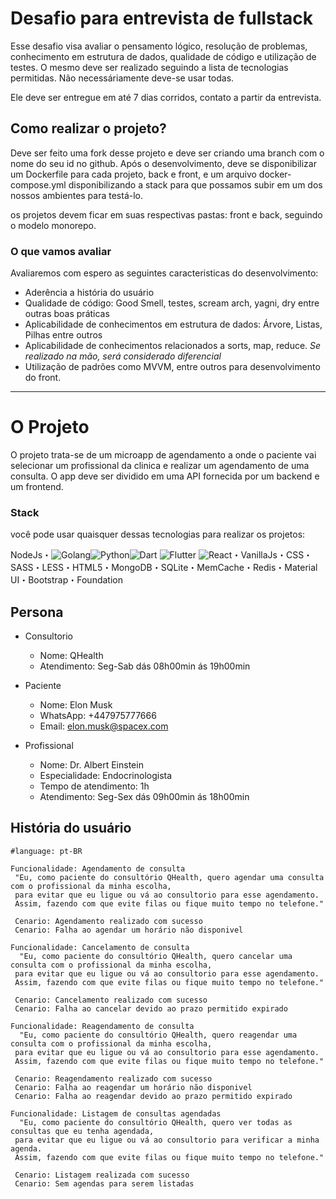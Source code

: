 # Desafio para entrevista de fullstack

Esse desafio visa avaliar o pensamento lógico, resolução de problemas, conhecimento em estrutura de dados, qualidade de código e utilização de testes. O mesmo deve ser realizado seguindo a lista de tecnologias permitidas. Não necessáriamente deve-se usar todas. 

Ele deve ser entregue em até 7 dias corridos, contato a partir da entrevista.

## Como realizar o projeto?
Deve ser feito uma fork desse projeto e deve ser criando uma branch com o nome do seu id no github. Após o desenvolvimento, deve se disponibilizar um Dockerfile para cada projeto, back e front, e um arquivo docker-compose.yml disponibilizando a stack para que possamos subir em um dos nossos ambientes para testá-lo.

os projetos devem ficar em suas respectivas pastas: front e back, seguindo o modelo monorepo.

### O que vamos avaliar
Avaliaremos com espero as seguintes caracteristicas do desenvolvimento: 
 - Aderência a história do usuário
 - Qualidade de código: Good Smell, testes, scream arch, yagni, dry entre outras boas práticas
 - Aplicabilidade de conhecimentos em estrutura de dados: Árvore, Listas, Pilhas entre outros
 - Aplicabilidade de conhecimentos relacionados a sorts, map, reduce. *Se realizado na mão, será considerado diferencial*
 - Utilização de padrões como MVVM, entre outros para desenvolvimento do front.


---

# O Projeto

O projeto trata-se de um microapp de agendamento a onde o paciente vai selecionar um profissional da clinica e realizar um agendamento de uma consulta. O app deve ser dividido em uma API fornecida por um backend e um frontend.

### Stack
você pode usar quaisquer dessas tecnologias para realizar os projetos:

NodeJs・![Golang](https://img.shields.io/badge/go-%2300ADD8.svg?style=for-the-badge&logo=go&logoColor=white)![Python](https://img.shields.io/badge/python-3670A0?style=for-the-badge&logo=python&logoColor=ffdd54)![Dart](https://img.shields.io/badge/dart-%230175C2.svg?style=for-the-badge&logo=dart&logoColor=white) ![Flutter](https://img.shields.io/badge/Flutter-%2302569B.svg?style=for-the-badge&logo=Flutter&logoColor=white) ![React](https://img.shields.io/badge/react-%2320232a.svg?style=for-the-badge&logo=react&logoColor=%2361DAFB)・VanillaJs・CSS・SASS・LESS・HTML5・MongoDB・SQLite・MemCache・Redis・Material UI・Bootstrap・Foundation

## Persona

- Consultorio
  - Nome: QHealth
  - Atendimento: Seg-Sab dás 08h00min ás 19h00min
  
- Paciente
  - Nome: Elon Musk
  - WhatsApp: +447975777666
  - Email: elon.musk@spacex.com
  
- Profissional
  - Nome: Dr. Albert Einstein
  - Especialidade: Endocrinologista
  - Tempo de atendimento: 1h
  - Atendimento: Seg-Sex dás 09h00min ás 18h00min


## História do usuário
```cucumber
#language: pt-BR

Funcionalidade: Agendamento de consulta
 "Eu, como paciente do consultório QHealth, quero agendar uma consulta com o profissional da minha escolha, 
 para evitar que eu ligue ou vá ao consultorio para esse agendamento. 
 Assim, fazendo com que evite filas ou fique muito tempo no telefone."
 
 Cenario: Agendamento realizado com sucesso
 Cenario: Falha ao agendar um horário não disponivel
 
Funcionalidade: Cancelamento de consulta
  "Eu, como paciente do consultório QHealth, quero cancelar uma consulta com o profissional da minha escolha, 
 para evitar que eu ligue ou vá ao consultorio para esse agendamento. 
 Assim, fazendo com que evite filas ou fique muito tempo no telefone."
 
 Cenario: Cancelamento realizado com sucesso
 Cenario: Falha ao cancelar devido ao prazo permitido expirado

Funcionalidade: Reagendamento de consulta
  "Eu, como paciente do consultório QHealth, quero reagendar uma consulta com o profissional da minha escolha, 
 para evitar que eu ligue ou vá ao consultorio para esse agendamento. 
 Assim, fazendo com que evite filas ou fique muito tempo no telefone."
 
 Cenario: Reagendamento realizado com sucesso
 Cenario: Falha ao reagendar um horário não disponivel
 Cenario: Falha ao reagendar devido ao prazo permitido expirado
 
Funcionalidade: Listagem de consultas agendadas
  "Eu, como paciente do consultório QHealth, quero ver todas as consultas que eu tenha agendada, 
 para evitar que eu ligue ou vá ao consultorio para verificar a minha agenda. 
 Assim, fazendo com que evite filas ou fique muito tempo no telefone."
 
 Cenario: Listagem realizada com sucesso
 Cenario: Sem agendas para serem listadas
```


